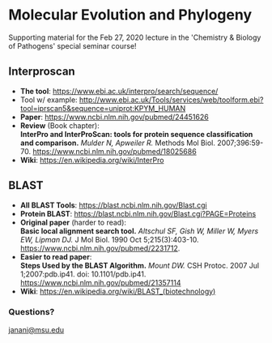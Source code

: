 # Molecular Evolution and Phylogeny
Supporting material for the Feb 27, 2020 lecture in the 'Chemistry & Biology of Pathogens' special seminar course!

## Interproscan
- **The tool**: https://www.ebi.ac.uk/interpro/search/sequence/
- Tool w/ example: http://www.ebi.ac.uk/Tools/services/web/toolform.ebi?tool=iprscan5&sequence=uniprot:KPYM_HUMAN
- **Paper**: https://www.ncbi.nlm.nih.gov/pubmed/24451626
- **Review** (Book chapter): <br>
**InterPro and InterProScan: tools for protein sequence classification and comparison.** _Mulder N, Apweiler R._ Methods Mol Biol. 2007;396:59-70. https://www.ncbi.nlm.nih.gov/pubmed/18025686
- **Wiki**: https://en.wikipedia.org/wiki/InterPro

## BLAST
- **All BLAST Tools**: https://blast.ncbi.nlm.nih.gov/Blast.cgi
- **Protein BLAST**: https://blast.ncbi.nlm.nih.gov/Blast.cgi?PAGE=Proteins
- **Original paper** (harder to read): <br>
**Basic local alignment search tool.** _Altschul SF, Gish W, Miller W, Myers EW, Lipman DJ._ J Mol Biol. 1990 Oct 5;215(3):403-10. https://www.ncbi.nlm.nih.gov/pubmed/2231712.
- **Easier to read paper**: <br>
**Steps Used by the BLAST Algorithm.** _Mount DW._ CSH Protoc. 2007 Jul 1;2007:pdb.ip41. doi: 10.1101/pdb.ip41. https://www.ncbi.nlm.nih.gov/pubmed/21357114
- **Wiki**: https://en.wikipedia.org/wiki/BLAST_(biotechnology)

### Questions?
janani@msu.edu
